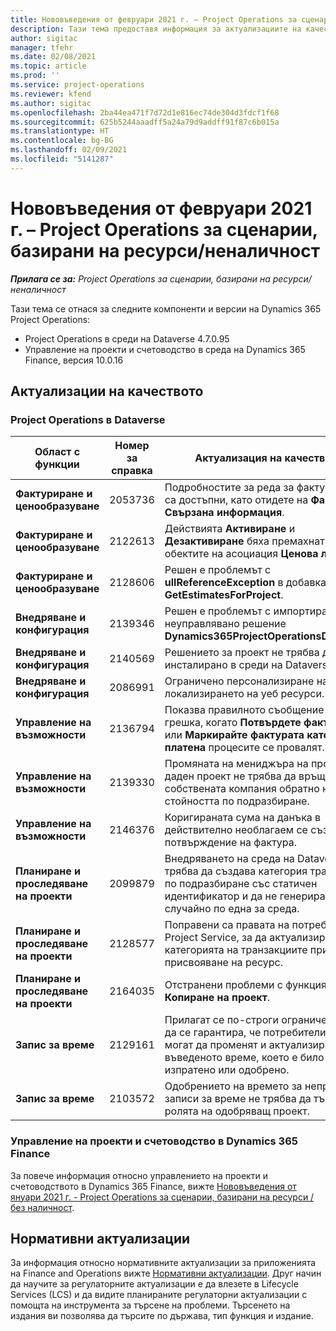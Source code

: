 ```yaml
---
title: Нововъведения от февруари 2021 г. – Project Operations за сценарии, базирани на ресурси/неналичност
description: Тази тема предоставя информация за актуализациите на качеството, налични в изданието на Project Operations от февруари 2021 г. за сценарии, базирани на ресурси/неналичност.
author: sigitac
manager: tfehr
ms.date: 02/08/2021
ms.topic: article
ms.prod: ''
ms.service: project-operations
ms.reviewer: kfend
ms.author: sigitac
ms.openlocfilehash: 2ba44ea471f7d72d1e816ec74de304d3fdcf1f68
ms.sourcegitcommit: 625b5244aaadff5a24a79d9addff91f87c6b015a
ms.translationtype: HT
ms.contentlocale: bg-BG
ms.lasthandoff: 02/09/2021
ms.locfileid: "5141287"
---
```

# <a name="whats-new-february-2021---project-operations-for-resourcenon-stocked-based-scenarios"></a>Нововъведения от февруари 2021 г. – Project Operations за сценарии, базирани на ресурси/неналичност

_**Прилага се за:** Project Operations за сценарии, базирани на ресурси/неналичност_

Тази тема се отнася за следните компоненти и версии на Dynamics 365 Project Operations:

- Project Operations в среди на Dataverse 4.7.0.95
- Управление на проекти и счетоводство в среда на Dynamics 365 Finance, версия 10.0.16 

## <a name="quality-updates"></a>Актуализации на качеството

### <a name="project-operations-on-dataverse"></a>Project Operations в Dataverse

| **Област с функции** | **Номер за справка** | **Актуализация на качеството** |
| --- | --- | --- |
| **Фактуриране и ценообразуване** | 2053736 | Подробностите за реда за фактури вече са достъпни, като отидете на **Фактура** > **Свързана информация**. |
| **Фактуриране и ценообразуване** | 2122613 | Действията **Активиране** и **Дезактивиране** бяха премахнати от обектите на асоциация **Ценова листа**. |
| **Фактуриране и ценообразуване** | 2128606 | Решен е проблемът с **ullReferenceException** в добавката **GetEstimatesForProject**. |
| **Внедряване и конфигурация** | 2139346 | Решен е проблемът с импортирането на неуправлявано решение **Dynamics365ProjectOperationsDualWrite**. |
| **Внедряване и конфигурация** | 2140569 | Решението за проект не трябва да бъде инсталирано в среди на Dataverse Teams. |
| **Внедряване и конфигурация** | 2086991 | Ограничено персонализиране на локализирането на уеб ресурси. |
| **Управление на възможности** | 2136794 | Показва правилното съобщение за грешка, когато **Потвърдете фактурата** или **Маркирайте фактурата като платена** процесите се провалят. |
| **Управление на възможности** | 2139330 | Промяната на мениджъра на проекта в даден проект не трябва да връща собствената компания обратно на стойността по подразбиране. |
| **Управление на възможности** | 2146376 | Коригираната сума на данъка в действително необлагаем се създава от потвърждение на фактура. |
| **Планиране и проследяване на проекти** | 2099879 | Внедряването на среда на Dataverse трябва да създава категория транзакции по подразбиране със статичен идентификатор и да не генерира случайно по една за среда. |
| **Планиране и проследяване на проекти** | 2128577 | Поправени са правата на потребителя на Project Service, за да актуализира категорията на транзакциите при присвояване на ресурс. |
| **Планиране и проследяване на проекти** | 2164035 | Отстранени проблеми с функцията **Копиране на проект**. |
| **Запис за време** | 2129161 | Прилагат се по-строги ограничения, за да се гарантира, че потребителите не могат да променят и актуализират въведеното време, което е било изпратено или одобрено. |
| **Запис за време** | 2103572 | Одобрението на времето за непроектни записи за време не трябва да търси ролята на одобряващ проект. |

### <a name="project-management-and-accounting-in-dynamics-365-finance"></a>Управление на проекти и счетоводство в Dynamics 365 Finance 

За повече информация относно управлението на проекти и счетоводството в Dynamics 365 Finance, вижте [Нововъведения от януари 2021 г. - Project Operations за сценарии, базирани на ресурси / без наличност](whats-new-jan-2021-resource-based.md).


## <a name="regulatory-updates"></a>Нормативни актуализации

За информация относно нормативните актуализации за приложенията на Finance and Operations вижте [Нормативни актуализации](https://docs.microsoft.com/dynamics365/finance/localizations/regulatory-updates). Друг начин да научите за регулаторните актуализации е да влезете в Lifecycle Services (LCS) и да видите планираните регулаторни актуализации с помощта на инструмента за търсене на проблеми. Търсенето на издания ви позволява да търсите по държава, тип функция и издание.
